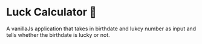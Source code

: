 # Luck Calculator 🔮
A vanillaJs application that takes in birthdate and lukcy number as input and tells whether the birthdate is lucky or not.
